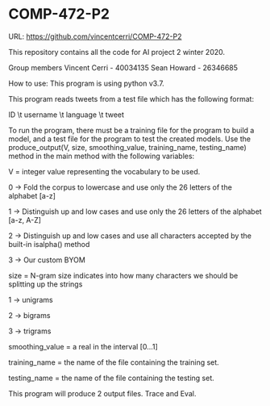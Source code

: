 # COMP-472-P2
URL: https://github.com/vincentcerri/COMP-472-P2

This repository contains all the code for AI project 2 winter 2020.

Group members 
Vincent Cerri - 40034135
Sean Howard - 26346685


How to use:
This program is using python v3.7. 

This program reads tweets from a test file which has the following format:

ID \t username \t language \t tweet 

To run the program, there must be a training file for the program to build a model, and a test file for the program to test the created models. 
Use the produce_output(V, size, smoothing_value, training_name, testing_name) method in the main method with the following variables:

V = integer value representing the vocabulary to be used.

  0 -> Fold the corpus to lowercase and use only the 26 letters of the alphabet [a-z]

  1 -> Distinguish up and low cases and use only the 26 letters of the alphabet [a-z, A-Z]

  2 -> Distinguish up and low cases and use all characters accepted by the built-in isalpha() method

  3 -> Our custom BYOM 

size = N-gram size indicates into how many characters we should be splitting up the strings

  1 -> unigrams

  2 -> bigrams

  3 -> trigrams

smoothing_value = a real in the interval [0...1]

training_name = the name of the file containing the training set. 

testing_name = the name of the file containing the testing set. 

This program will produce 2 output files. Trace and Eval. 
